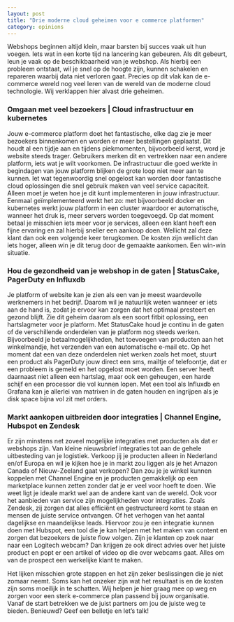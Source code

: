 ```yaml
---
layout: post
title: "Drie moderne cloud geheimen voor e commerce platformen"
category: opinions
---
```


Webshops beginnen altijd klein, maar barsten bij succes vaak uit hun voegen. Iets wat in een korte tijd na lancering kan gebeuren. Als dit gebeurt, leun je vaak op de beschikbaarheid van je webshop. Als hierbij een probleem ontstaat, wil je snel op de hoogte zijn, kunnen schakelen en repareren waarbij data niet verloren gaat. Precies op dit vlak kan de e-commerce wereld nog veel leren van de wereld van de moderne cloud technologie. Wij verklappen hier alvast drie geheimen.

### Omgaan met veel bezoekers | Cloud infrastructuur en kubernetes

Jouw e-commerce platform doet het fantastische, elke dag zie je meer bezoekers binnenkomen en worden er meer bestellingen geplaatst. Dit houdt al een tijdje aan en tijdens piekmomenten, bijvoorbeeld kerst, word je website steeds trager. Gebruikers merken dit en vertrekken naar een andere platform, iets wat je wilt voorkomen. De infrastructuur die goed werkte in begindagen van jouw platform blijken de grote loop niet meer aan te kunnen. Iet wat tegenwoordig snel opgelost kan worden door fantastische cloud oplossingen die snel gebruik maken van veel service capaciteit. Alleen moet je weten hoe je dit kunt implementeren in jouw infrastructuur. Eenmaal geïmplementeerd werkt het zo: met bijvoorbeeld docker en kubernetes werkt jouw platform in een cluster waardoor er automatische, wanneer het druk is, meer servers worden toegevoegd. Op dat moment betaal je misschien iets meer voor je services, alleen een klant heeft een fijne ervaring en zal hierbij sneller een aankoop doen. Wellicht zal deze klant dan ook een volgende keer terugkomen. De kosten zijn wellicht dan iets hoger, alleen win je dit terug door de gemaakte aankomen. Een win-win situatie.


### Hou de gezondheid van je webshop in de gaten | StatusCake, PagerDuty en Influxdb 

Je platform of website kan je zien als een van je meest waardevolle werknemers in het bedrijf. Daarom wil je natuurlijk weten wanneer er iets aan de hand is, zodat je ervoor kan zorgen dat het optimaal presteert en gezond blijft. Zie dit geheim daarom als een soort fitbit oplossing, een hartslagmeter voor je platform. Met StatusCake houd je continu in de gaten of de verschillende onderdelen van je platform nog steeds werken. Bijvoorbeeld je betaalmogelijkheden, het toevoegen van producten aan het winkelmandje, het verzenden van een automatische e-mail etc. Op het moment dat een van deze onderdelen niet werken zoals het moet, stuurt een product als PagerDuty jouw direct een sms, mailtje of telefoontje, dat er een probleem is gemeld en het opgelost moet worden. Een server heeft daarnaast niet alleen een hartslag, maar ook een geheugen, een harde schijf en een processor die vol kunnen lopen. Met een tool als Influxdb en Grafana kan je allerlei van matrixen in de gaten houden en ingrijpen als je disk space bijna vol zit met orders.

### Markt aankopen uitbreiden door integraties | Channel Engine, Hubspot en Zendesk 

Er zijn minstens net zoveel mogelijke integraties met producten als dat er webshops zijn. Van kleine nieuwsbrief integraties tot aan de gehele uitbesteding van je logistiek. Verkoop jij je producten alleen in Nederland en/of Europa en wil je kijken hoe je in markt zou liggen als je het Amazon Canada of Nieuw-Zeeland gaat verkopen? Dan zou je je winkel kunnen koppelen met Channel Engine en je producten gemakkelijk op een marketplace kunnen zetten zonder dat je er veel voor hoeft te doen. Wie weet ligt je ideale markt wel aan de andere kant van de wereld. Ook voor het aanbieden van service zijn mogelijkheden voor integraties. Zoals Zendesk, zij zorgen dat alles efficiënt en gestructureerd komt te staan en mensen de juiste service ontvangen. Of het verhogen van het aantal dagelijkse en maandelijkse leads. Hiervoor zou je een integratie kunnen doen met Hubspot, een tool die je kan helpen met het maken van content en zorgen dat bezoekers de juiste flow volgen. Zijn je klanten op zoek naar naar een Logitech webcam? Dan krijgen ze ook direct advies over het juiste product en popt er een artikel of video op die over webcams gaat. Alles om van de prospect een werkelijke klant te maken. 

Het lijken misschien grote stappen en het zijn zeker beslissingen die je niet zomaar neemt. Soms kan het onzeker zijn wat het resultaat is en de kosten zijn soms moeilijk in te schatten. Wij helpen je hier graag mee op weg en zorgen voor een sterk e-commerce plan passend bij jouw organisatie. Vanaf de start betrekken we de juist partners om jou de juiste weg te bieden. Benieuwd? Geef een belletje en let’s talk!

